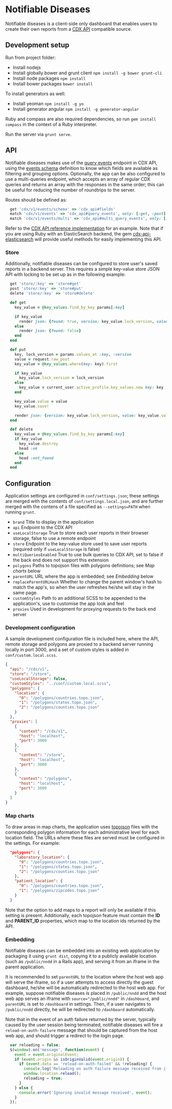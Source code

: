 # Notifiable Diseases

Notifiable diseases is a client-side only dashboard that enables users to create their own reports from a [CDX API](http://dxapi.org/) compatible source.

## Development setup

Run from project folder:

* Install nodejs
* Install globally bower and grunt client `npm install -g bower grunt-cli`
* Install node packages `npm install`
* Install bower packages `bower install`

To install generators as well:

* Install yeoman `npm install -g yo`
* Install generator angular `npm install -g generator-angular`

Ruby and compass are also required dependencies, so run `gem install compass` in the context of a Ruby interpreter.

Run the server via `grunt serve`.


## API

Notifiable diseases makes use of the [query events](http://dxapi.org/#/query-events) endpoint in CDX API, using the [events schema](http://dxapi.org/#/schema) definition to know which fields are available as filtering and grouping options. Optionally, the app can be also configured to use a multi-queries endpoint, which accepts an array of regular CDX queries and returns an array with the responses in the same order; this can be useful for reducing the number of roundtrips to the server.

Routes should be defined as:

```ruby
  get 'cdx/v1/events/schema' => 'cdx_api#fields'
  match 'cdx/v1/events' => 'cdx_api#query_events', only: [:get, :post]
  match 'cdx/v1/events/multi' => 'cdx_api#multi_query_events', only: [:get, :post]
```

Refer to the [CDX API reference implementation](https://github.com/instedd/cdp) for an example. Note that if you are using Ruby with an ElasticSearch backend, the gem [cdx-api-elasticsearch](https://github.com/instedd/cdx-api-elasticsearch) will provide useful methods for easily implementing this API.

### Store

Additionally, notifiable diseases can be configured to store user's saved reports in a backend server. This requires a simple key-value store JSON API with locking to be set up as in the following example:

```ruby
  get 'store/:key' => 'store#get'
  post 'store/:key' => 'store#put'
  delete 'store/:key' => 'store#delete'
```

```ruby
  def get
    key_value = @key_values.find_by_key params[:key]

    if key_value
      render json: {found: true, version: key_value.lock_version, value: key_value.value}
    else
      render json: {found: false}
    end
  end

  def put
    key, lock_version = params.values_at :key, :version
    value = request.raw_post
    key_value = @key_values.where(key: key).first

    if key_value
      key_value.lock_version = lock_version
    else
      key_value = current_user.active_profile.key_values.new key: key
    end

    key_value.value = value
    key_value.save!

    render json: {version: key_value.lock_version, value: key_value.value}
  end

  def delete
    key_value = @key_values.find_by_key params[:key]
    if key_value
      key_value.destroy
      head :ok
    else
      head :not_found
    end
  end
```


## Configuration

Application settings are configured in `conf/settings.json`; these settings are merged with the contents of `conf/settings.local.json`, and are further merged with the contens of a file specified as `--settings=PATH` when running `grunt`.

* `brand` Title to display in the application
* `api` Endpoint to the CDX API
* `useLocalStorage` True to store each user reports in their browser storage, false to use a remote endpoint
* `store` Endpoint to the key-value store used to save user reports (required only if `useLocalStorage` is false)
* `multiQueriesEnabled` True to use bulk queries to CDX API, set to false if the back end does not support this extension
* `polygons` Paths to topojson files with polygons definitions; see _Map charts_ below
* `parentURL` URL where the app is embedded; see _Embedding_ below
* `replaceParentURLHash` Whether to change the parent window's hash to match the app's, so when the user refreshes he/she will stay in the same page.
* `customStyles` Path to an additional SCSS to be appended to the application's, use to customise the app look and feel
* `proxies` Used in development for proxying requests to the back end server

### Development configuration

A sample development configuration file is included here, where the API, remote storage and polygons are proxied to a backend server running locally in port 3000, and a set of custom styles is added in `conf/custom.local.scss`.

```json
{
  "api": "/cdx/v1",
  "store": "/store",
  "useLocalStorage": false,
  "customStyles": "../conf/custom.local.scss",
  "polygons": {
    "location": {
      "0": "/polygons/countries.topo.json",
      "1": "/polygons/states.topo.json",
      "2": "/polygons/counties.topo.json"
    }
  },
  "proxies": [
    {
      "context": "/cdx/v1",
      "host": "localhost",
      "port": 3000
    },
    {
      "context": "/store",
      "host": "localhost",
      "port": 3000
    },
    {
      "context": "/polygons",
      "host": "localhost",
      "port": 3000
    }
  ]
}
```

### Map charts

To draw areas in map charts, the application uses [topojson](http://github.com/mbostock/topojson) files with the corresponding polygon information for each administrative level for each location field. The URLs where these files are served must be configured in the settings. For example:

```json
  "polygons": {
    "laboratory_location": {
      "0": "/polygons/countries.topo.json",
      "1": "/polygons/states.topo.json",
      "2": "/polygons/counties.topo.json"
    },
    "patient_location": {
      "0": "/polygons/countries.topo.json",
      "1": "/polygons/zipcodes.topo.json"
    }
  }
```

Note that the option to add maps to a report will only be available if this setting is present. Additionally, each topojson feature must contain the **ID** and **PARENT_ID** properties, which map to the location ids returned by the API.


### Embedding

Notifiable diseases can be embedded into an existing web application by packaging it using `grunt dist`, copying it to a publicly available location (such as `/public/nndd` in a Rails app), and serving it from an iframe in the parent application.

It is recommended to set `parentURL` to the location where the host web app will serve the iframe, so if a user attempts to access directly the guest dashboard, he/she will be automatically redirected to the host web app. For example, suppose notifiable diseases is placed in `/public/nndd` and the host web app serves an iframe with `source="/public/nndd"` in `/dashboard`, and `parentURL` is set to `/dashboard` in settings. Then, if a user navigates to `/public/nndd` directly, he will be redirected to `/dashboard` automatically.

Note that in the event of an auth failure returned by the server, typically caused by the user session being terminated, notifiable diseases will fire a `reload-on-auth-failure` message that should be captured from the host web app, and should trigger a redirect to the login page.

```javascript
  var reloading = false;
  $(window).on('message', function(event) {
    event = event.originalEvent;
    if (event.origin && isOriginValid(event.origin)) {
      if (event.data == 'reload-on-auth-failed' && !reloading) {
        console.log('Reloading on auth failure message received from iframe');
        window.location.reload();
        reloading = true;
      }
    } else {
      console.error('Ignoring invalid message received', event);
    }
  });
```
